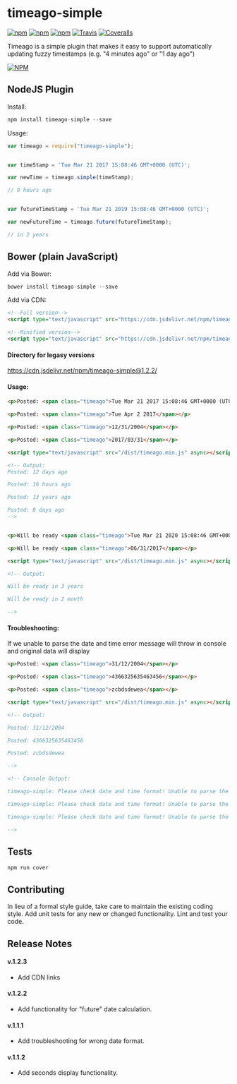# timeago-simple 
[![npm](https://img.shields.io/npm/v/timeago-simple.svg?style=flat-square)]() [![npm](https://img.shields.io/npm/dt/timeago-simple.svg?style=flat-square)]() [![npm](https://img.shields.io/npm/l/timeago-simple.svg?style=flat-square)]() [![Travis](https://img.shields.io/travis/mikepenzin/timeago-simple.svg?style=flat-square)]() [![Coveralls](https://img.shields.io/coveralls/mikepenzin/timeago-simple.svg?style=flat-square)]()

Timeago is a simple plugin that makes it easy to support automatically updating fuzzy timestamps (e.g. "4 minutes ago" or "1 day ago")

[![NPM](https://nodei.co/npm/timeago-simple.png?downloads=true)](https://nodei.co/npm/timeago-simple/) 

## NodeJS Plugin
Install:

```js
npm install timeago-simple --save
```

Usage:

```js
var timeago = require("timeago-simple");


var timeStamp = 'Tue Mar 21 2017 15:08:46 GMT+0000 (UTC)';

var newTime = timeago.simple(timeStamp);

// 9 hours ago


var futureTimeStamp = 'Tue Mar 21 2019 15:08:46 GMT+0000 (UTC)';

var newFutureTime = timeago.future(futureTimeStamp);

// in 2 years

```

## Bower (plain JavaScript)

Add via Bower:
```js
bower install timeago-simple --save
```

Add via CDN:
```html
<!--Full version-->
<script type="text/javascript" src="https://cdn.jsdelivr.net/npm/timeago-simple@1.2.3/dist/timeago.js" async></script>

<!--Minified version-->
<script type="text/javascript" src="https://cdn.jsdelivr.net/npm/timeago-simple@1.2.3/dist/timeago.min.js" async></script>

```
#### Directory for legasy versions
https://cdn.jsdelivr.net/npm/timeago-simple@1.2.2/


#### Usage:
```html
<p>Posted: <span class="timeago">Tue Mar 21 2017 15:08:46 GMT+0000 (UTC)</span></p>

<p>Posted: <span class="timeago">Tue Apr 2 2017</span></p>

<p>Posted: <span class="timeago">12/31/2004</span></p>

<p>Posted: <span class="timeago">2017/03/31</span></p>

<script type="text/javascript" src="/dist/timeago.min.js" async></script>

<!-- Output:
Posted: 12 days ago

Posted: 16 hours ago

Posted: 13 years ago

Posted: 8 days ago
-->


<p>Will be ready <span class="timeago">Tue Mar 21 2020 15:08:46 GMT+0000 (UTC)</span></p>

<p>Will be ready <span class="timeago">06/31/2017</span></p>

<script type="text/javascript" src="/dist/timeago.min.js" async></script>

<!-- Output:

Will be ready in 3 years

Will be ready in 2 month

-->

```

#### Troubleshooting:

If we unable to parse the date and time error message will throw in console and original data will display

```html
<p>Posted: <span class="timeago">31/12/2004</span></p>

<p>Posted: <span class="timeago">4366325635463456</span></p>

<p>Posted: <span class="timeago">zcbdsdewea</span></p>

<script type="text/javascript" src="/dist/timeago.min.js" async></script>

<!-- Output:

Posted: 31/12/2004

Posted: 4366325635463456

Posted: zcbdsdewea

-->

<!-- Console Output:

timeago-simple: Please check date and time format! Unable to parse the date & time: 31/12/2004

timeago-simple: Please check date and time format! Unable to parse the date & time: 4366325635463456

timeago-simple: Please check date and time format! Unable to parse the date & time: zcbdsdewea

-->

```

## Tests

  `npm run cover`
  
  
## Contributing

In lieu of a formal style guide, take care to maintain the existing coding style. 
Add unit tests for any new or changed functionality. Lint and test your code. 

  
## Release Notes

#### v.1.2.3

- Add CDN links

#### v.1.2.2

- Add functionality for "future" date calculation.

#### v.1.1.1

- Add troubleshooting for wrong date format.

#### v.1.1.2

- Add seconds display functionality.
